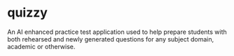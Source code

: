 # quizzy
An AI enhanced practice test application used to help prepare students with both rehearsed and newly generated questions for any subject domain, academic or otherwise.
